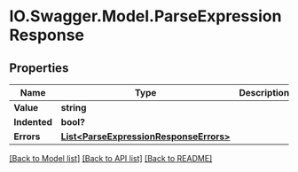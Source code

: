 # IO.Swagger.Model.ParseExpressionResponse
## Properties

Name | Type | Description | Notes
------------ | ------------- | ------------- | -------------
**Value** | **string** |  | [optional] 
**Indented** | **bool?** |  | [optional] 
**Errors** | [**List&lt;ParseExpressionResponseErrors&gt;**](ParseExpressionResponseErrors.md) |  | [optional] 

[[Back to Model list]](../README.md#documentation-for-models) [[Back to API list]](../README.md#documentation-for-api-endpoints) [[Back to README]](../README.md)

